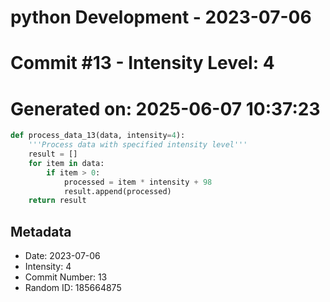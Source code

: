 ﻿# python Development - 2023-07-06
# Commit #13 - Intensity Level: 4
# Generated on: 2025-06-07 10:37:23
```python
def process_data_13(data, intensity=4):
    '''Process data with specified intensity level'''
    result = []
    for item in data:
        if item > 0:
            processed = item * intensity + 98
            result.append(processed)
    return result
```
## Metadata
- Date: 2023-07-06
- Intensity: 4
- Commit Number: 13
- Random ID: 185664875
